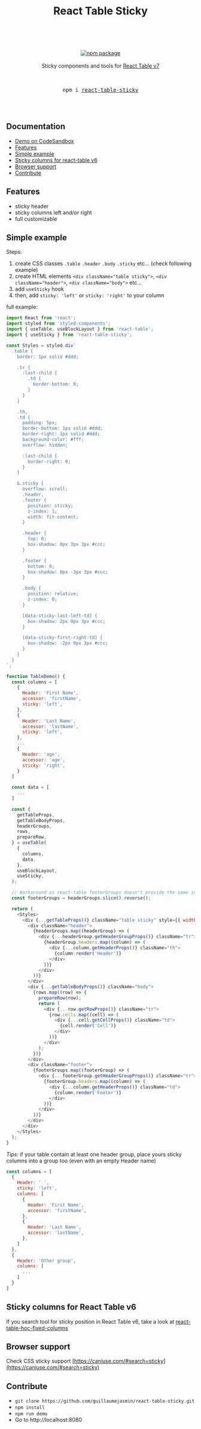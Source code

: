 
<div align="center">
  <h1>
    React Table Sticky
    <br/>
    <br/>
  </h1>
    <br/>
    <br/>
    <a href="https://www.npmjs.com/package/react-table-sticky">
      <img src="https://img.shields.io/npm/v/react-table-sticky.svg" alt="npm package" />
    </a>
    <br/>
    <br/>
    Sticky components and tools for <a href="https://github.com/tannerlinsley/react-table">React Table v7</a>
    <br/>
  <br/>
  <br/>
  <pre>npm i <a href="https://www.npmjs.com/package/react-table-sticky">react-table-sticky</a></pre>
  <br/>
  <br/>
</div>

## Documentation

* [Demo on CodeSandbox](https://codesandbox.io/s/sweet-cori-gl81g)
* [Features](#features)
* [Simple example](#simple-example)
* [Sticky columns for react-table v6](#sticky-columns-for-react-table-v6)
* [Browser support](#browser-support)
* [Contribute](#contribute)

## Features
* sticky header
* sticky columns left and/or right
* full customizable

## Simple example

Steps:

1. create CSS classes `.table` `.header` `.body` `.sticky` etc... (check following example)
2. create HTML elements `<div className="table sticky">`, `<div className="header">`, `<div className="body">` etc...
3. add `useSticky` hook
4. then, add `sticky: 'left'` or `sticky: 'right'` to your column

full example:

```js
import React from 'react';
import styled from 'styled-components';
import { useTable, useBlockLayout } from 'react-table';
import { useSticky } from 'react-table-sticky';

const Styles = styled.div`
  .table {
    border: 1px solid #ddd;

    .tr {
      :last-child {
        .td {
          border-bottom: 0;
        }
      }
    }

    .th,
    .td {
      padding: 5px;
      border-bottom: 1px solid #ddd;
      border-right: 1px solid #ddd;
      background-color: #fff;
      overflow: hidden;

      :last-child {
        border-right: 0;
      }
    }

    &.sticky {
      overflow: scroll;
      .header,
      .footer {
        position: sticky;
        z-index: 1;
        width: fit-content;
      }

      .header {
        top: 0;
        box-shadow: 0px 3px 3px #ccc;
      }

      .footer {
        bottom: 0;
        box-shadow: 0px -3px 3px #ccc;
      }

      .body {
        position: relative;
        z-index: 0;
      }

      [data-sticky-last-left-td] {
        box-shadow: 2px 0px 3px #ccc;
      }

      [data-sticky-first-right-td] {
        box-shadow: -2px 0px 3px #ccc;
      }
    }
  }
`;

function TableDemo() {
  const columns = [
    {
      Header: 'First Name',
      accessor: 'firstName',
      sticky: 'left',
    },
    {
      Header: 'Last Name',
      accessor: 'lastName',
      sticky: 'left',
    },
    ...
    {
      Header: 'age',
      accessor: 'age',
      sticky: 'right',
    }
  ]

  const data = [
    ...
  ]

  const {
    getTableProps,
    getTableBodyProps,
    headerGroups,
    rows,
    prepareRow,
  } = useTable(
    {
      columns,
      data,
    },
    useBlockLayout,
    useSticky,
  );

  // Workaround as react-table footerGroups doesn't provide the same internal data than headerGroups
  const footerGroups = headerGroups.slice().reverse();

  return (
    <Styles>
      <div {...getTableProps()} className="table sticky" style={{ width: 1000, height: 500 }}>
        <div className="header">
          {headerGroups.map((headerGroup) => (
            <div {...headerGroup.getHeaderGroupProps()} className="tr">
              {headerGroup.headers.map((column) => (
                <div {...column.getHeaderProps()} className="th">
                  {column.render('Header')}
                </div>
              ))}
            </div>
          ))}
        </div>
        <div {...getTableBodyProps()} className="body">
          {rows.map((row) => {
            prepareRow(row);
            return (
              <div {...row.getRowProps()} className="tr">
                {row.cells.map((cell) => (
                  <div {...cell.getCellProps()} className="td">
                    {cell.render('Cell')}
                  </div>
                ))}
              </div>
            );
          })}
        </div>
        <div className="footer">
          {footerGroups.map((footerGroup) => (
            <div {...footerGroup.getHeaderGroupProps()} className="tr">
              {footerGroup.headers.map((column) => (
                <div {...column.getHeaderProps()} className="td">
                  {column.render('Footer')}
                </div>
              ))}
            </div>
          ))}
        </div>
      </div>
    </Styles>
  );
}

```

*Tips:* if your table contain at least one header group, place yours sticky columns into a group too (even with an empty Header name)

```js
const columns = [
  {
    Header: ' ',
    sticky: 'left',
    columns: [
      {
        Header: 'First Name',
        accessor: 'firstName',
      },
      {
        Header: 'Last Name',
        accessor: 'lastName',
      },
    ]
  },
  {
    Header: 'Other group',
    columns: [
      ...
    ]
  }
]
```

## Sticky columns for React Table v6
If you search tool for sticky position in React Table v6, take a look at [react-table-hoc-fixed-columns](https://github.com/GuillaumeJasmin/react-table-hoc-fixed-columns)

## Browser support

Check CSS sticky support [https://caniuse.com/#search=sticky](https://caniuse.com/#search=sticky)

## Contribute

* `git clone https://github.com/guillaumejasmin/react-table-sticky.git`
* `npm install`
* `npm run demo`
* Go to http://localhost:8080
